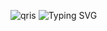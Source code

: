 ![qris](https://github.com/user-attachments/assets/1d47cc4b-d1ba-4603-b09c-2debc2397537)
<img
        src="https://readme-typing-svg.herokuapp.com?font=ShadowsIntoLightsize=50&duration=5500&color=f70787&background=FF673200&center=true&vCenter=true&lines=Scan+qris;untuk+membayar;jangan+lupa+bukti;transfer+nya🤩"
            alt="Typing SVG"
        />
    </a>
</p>
</div>
